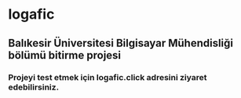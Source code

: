 # logafic
 ## Balıkesir Üniversitesi Bilgisayar Mühendisliği bölümü bitirme projesi
### Projeyi test etmek için logafic.click adresini ziyaret edebilirsiniz.
